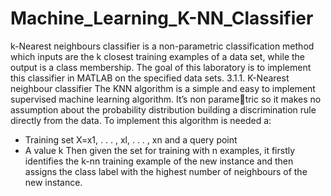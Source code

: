 # Machine_Learning_K-NN_Classifier

k-Nearest neighbours classifier is a non-parametric classification method which inputs are the k closest training
examples of a data set, while the output is a class membership. The goal of this laboratory is to implement this
classifier in MATLAB on the specified data sets.
3.1.1. K-Nearest neighbour classifier
The KNN algorithm is a simple and easy to implement supervised machine learning algorithm. It’s non parametric so it makes no assumption about the probability distribution building a discrimination rule directly from the
data.
To implement this algorithm is needed a:
- Training set X=x1, . . . , xl, . . . , xn and a query point
- A value k
Then given the set for training with n examples, it firstly identifies the k-nn training example of the new instance
and then assigns the class label with the highest number of neighbours of the new instance.
